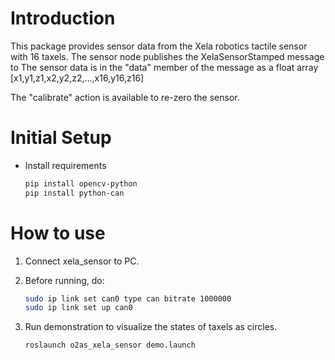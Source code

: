 # Introduction

This package provides sensor data from the Xela robotics tactile sensor with 16 taxels.
The sensor node publishes the XelaSensorStamped message to 
The sensor data is in the "data" member of the message as a float array [x1,y1,z1,x2,y2,z2,...,x16,y16,z16]

The "calibrate" action is available to re-zero the sensor.

# Initial Setup
* Install requirements

    ```bash
    pip install opencv-python
    pip install python-can
    ```

# How to use

1. Connect xela_sensor to PC.
2. Before running, do:

    ```bash
    sudo ip link set can0 type can bitrate 1000000
    sudo ip link set up can0
    ```

3. Run demonstration to visualize the states of taxels as circles.

    ```
    roslaunch o2as_xela_sensor demo.launch
    ```

